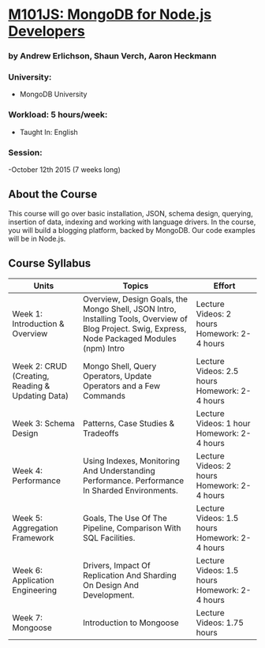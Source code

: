 # [M101JS: MongoDB for Node.js Developers](https://education.mongodb.com/ "Link to MongoDB university")
### by Andrew Erlichson, Shaun Verch, Aaron Heckmann

### University:
 -  MongoDB University

### Workload: 5 hours/week:
 - Taught In: English

### Session:
 -October 12th 2015 (7 weeks long)	 

## About the Course
This course will go over basic installation, JSON, schema design, querying, insertion of data, indexing and working with language drivers. In the course, you will build a blogging platform, backed by MongoDB. Our code examples will be in Node.js.

## Course Syllabus
Units | Topics | Effort
----|------|----
Week 1: Introduction & Overview	| Overview, Design Goals, the Mongo Shell, JSON Intro, Installing Tools, Overview of Blog Project. Swig, Express, Node Packaged Modules (npm) Intro	| Lecture Videos: 2 hours Homework: 2-4 hours
Week 2: CRUD (Creating, Reading & Updating Data) | Mongo Shell, Query Operators, Update Operators and a Few Commands | Lecture Videos: 2.5 hours Homework: 2-4 hours
Week 3: Schema Design | Patterns, Case Studies & Tradeoffs | Lecture Videos: 1 hour Homework: 2-4 hours
Week 4: Performance  | Using Indexes, Monitoring And Understanding Performance. Performance In Sharded Environments. | Lecture Videos: 2 hours Homework: 2-4 hours
Week 5: Aggregation Framework | Goals, The Use Of The Pipeline, Comparison With SQL Facilities. | Lecture Videos: 1.5 hours Homework: 2-4 hours
Week 6: Application Engineering | Drivers, Impact Of Replication And Sharding On Design And Development. | Lecture Videos: 1.5 hours Homework: 2-4 hours
Week 7: Mongoose | Introduction to Mongoose | Lecture Videos: 1.75 hours
